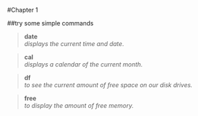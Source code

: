 #Chapter 1

##try some simple commands
>  **date**    
>    *displays the current time and date*. 

> **cal**   
>  *displays a calendar of the current month.*

> **df**   
>  *to see the current amount of free space on our disk drives.*

> **free**  
> *to display the amount of free memory.*



